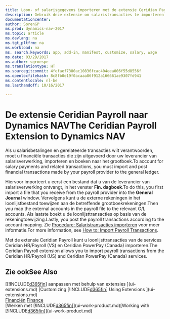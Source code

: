 ```yaml
---
title: Loon- of salarisgegevens importeren met de extensie Ceridian Payroll
description: Gebruik deze extensie om salaristransacties te importeren vanuit de services Ceridian HR/Payroll (VS) en Ceridian PowerPay (Canada).
documentationcenter: 
author: SorenGP
ms.prod: dynamics-nav-2017
ms.topic: article
ms.devlang: na
ms.tgt_pltfrm: na
ms.workload: na
ms. search.keywords: app, add-in, manifest, customize, salary, wage
ms.date: 03/29/2017
ms.author: sgroespe
ms.translationtype: HT
ms.sourcegitcommit: 4fefaef7380ac10836fcac404eea006f55d8556f
ms.openlocfilehash: 8c8fb0e19f0acaaa86f912a166661ae9307fd941
ms.contentlocale: nl-be
ms.lasthandoff: 10/16/2017

---
```

# <a name="the-ceridian-payroll-extension-to-dynamics-nav"></a><span data-ttu-id="d88f1-103">De extensie Ceridian Payroll naar Dynamics NAV</span><span class="sxs-lookup"><span data-stu-id="d88f1-103">The Ceridian Payroll Extension to Dynamics NAV</span></span>
<span data-ttu-id="d88f1-104">Als u salarisbetalingen en gerelateerde transacties wilt verantwoorden, moet u financiële transacties die zijn uitgevoerd door uw leverancier van salarisverwerking, importeren en boeken naar het grootboek.</span><span class="sxs-lookup"><span data-stu-id="d88f1-104">To account for salary payments and related transactions, you must import and post financial transactions made by your payroll provider to the general ledger.</span></span>

<span data-ttu-id="d88f1-105">Hiervoor importeert u eerst een bestand dat u van de leverancier van salarisverwerking ontvangt, in het venster **Fin. dagboek**.</span><span class="sxs-lookup"><span data-stu-id="d88f1-105">To do this, you first import a file that you receive from the payroll provider into the **General Journal** window.</span></span> <span data-ttu-id="d88f1-106">Vervolgens kunt u de externe rekeningen in het loonlijstbestand toewijzen aan de betreffende grootboekrekeningen.</span><span class="sxs-lookup"><span data-stu-id="d88f1-106">Then you map the external accounts in the payroll file to the relevant G/L accounts.</span></span> <span data-ttu-id="d88f1-107">Als laatste boekt u de loonlijsttransacties op basis van de rekeningtoewijzing.</span><span class="sxs-lookup"><span data-stu-id="d88f1-107">Lastly, you post the payroll transactions according to the account mapping.</span></span> <span data-ttu-id="d88f1-108">Zie [Procedure: Salaristransacties importeren](finance-how-import-payroll-transactions.md) voor meer informatie.</span><span class="sxs-lookup"><span data-stu-id="d88f1-108">For more information, see [How to: Import Payroll Transactions](finance-how-import-payroll-transactions.md).</span></span>

<span data-ttu-id="d88f1-109">Met de extensie Ceridian Payroll kunt u loonlijsttransacties van de services Ceridian HR/Payroll (VS) en Ceridian PowerPay (Canada) importeren.</span><span class="sxs-lookup"><span data-stu-id="d88f1-109">The Ceridian Payroll extension allows you to import payroll transactions from the Ceridian HR/Payroll (US) and Ceridian PowerPay (Canada) services.</span></span>

## <a name="see-also"></a><span data-ttu-id="d88f1-110">Zie ook</span><span class="sxs-lookup"><span data-stu-id="d88f1-110">See Also</span></span>
<span data-ttu-id="d88f1-111">[[!INCLUDE[d365fin](includes/d365fin_md.md)] aanpassen met behulp van extensies ](ui-extensions.md)  </span><span class="sxs-lookup"><span data-stu-id="d88f1-111">[Customizing [!INCLUDE[d365fin](includes/d365fin_md.md)] Using Extensions ](ui-extensions.md)  </span></span>  
<span data-ttu-id="d88f1-112">[Financiën](finance.md)  </span><span class="sxs-lookup"><span data-stu-id="d88f1-112">[Finance](finance.md)  </span></span>  
<span data-ttu-id="d88f1-113">[Werken met [!INCLUDE[d365fin](includes/d365fin_md.md)]](ui-work-product.md)</span><span class="sxs-lookup"><span data-stu-id="d88f1-113">[Working with [!INCLUDE[d365fin](includes/d365fin_md.md)]](ui-work-product.md)</span></span>

